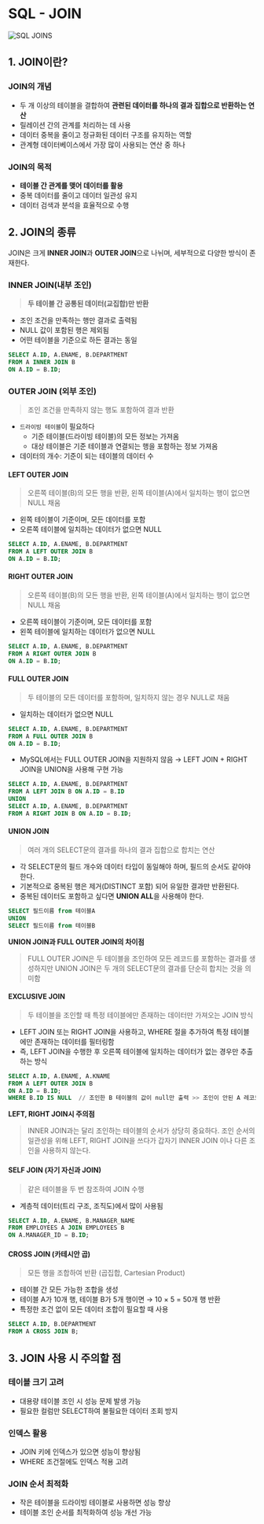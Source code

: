 # SQL - JOIN
![SQL JOINS](image.png)

## 1. JOIN이란?
### JOIN의 개념
- 두 개 이상의 테이블을 결합하여 **관련된 데이터를 하나의 결과 집합으로 반환하는 연산**
- 릴레이션 간의 관계를 처리하는 데 사용
- 데이터 중복을 줄이고 정규화된 데이터 구조를 유지하는 역할
- 관계형 데이터베이스에서 가장 많이 사용되는 연산 중 하나

### JOIN의 목적
- **테이블 간 관계를 맺어 데이터를 활용**
- 중복 데이터를 줄이고 데이터 일관성 유지
- 데이터 검색과 분석을 효율적으로 수행

## 2. JOIN의 종류
JOIN은 크게 **INNER JOIN**과 **OUTER JOIN**으로 나뉘며, 세부적으로 다양한 방식이 존재한다.

### INNER JOIN(내부 조인)
> **두 테이블 간 공통된 데이터(교집합)만 반환**
- 조인 조건을 만족하는 행만 결과로 출력됨
- NULL 값이 포함된 행은 제외됨
- 어떤 테이블을 기준으로 하든 결과는 동일

```sql
SELECT A.ID, A.ENAME, B.DEPARTMENT
FROM A INNER JOIN B
ON A.ID = B.ID;
```

### OUTER JOIN (외부 조인)
> 조인 조건을 만족하지 않는 행도 포함하여 결과 반환
- `드라이빙 테이블`이 필요하다
    - 기준 테이블(드라이빙 테이블)의 모든 정보는 가져옴
    - 대상 테이블은 기준 테이블과 연결되는 행을 포함하는 정보 가져옴
- 데이터의 개수: 기준이 되는 테이블의 데이터 수

#### LEFT OUTER JOIN
> 오른쪽 테이블(B)의 모든 행을 반환, 왼쪽 테이블(A)에서 일치하는 행이 없으면 NULL 채움
- 왼쪽 테이블이 기준이며, 모든 데이터를 포함
- 오른쪽 테이블에 일치하는 데이터가 없으면 NULL

```sql
SELECT A.ID, A.ENAME, B.DEPARTMENT
FROM A LEFT OUTER JOIN B
ON A.ID = B.ID;
```

#### RIGHT OUTER JOIN
> 오른쪽 테이블(B)의 모든 행을 반환, 왼쪽 테이블(A)에서 일치하는 행이 없으면 NULL 채움
- 오른쪽 테이블이 기준이며, 모든 데이터를 포함
- 왼쪽 테이블에 일치하는 데이터가 없으면 NULL

```sql
SELECT A.ID, A.ENAME, B.DEPARTMENT
FROM A RIGHT OUTER JOIN B
ON A.ID = B.ID;
```

#### FULL OUTER JOIN
> 두 테이블의 모든 데이터를 포함하며, 일치하지 않는 경우 NULL로 채움
- 일치하는 데이터가 없으면 NULL

```sql
SELECT A.ID, A.ENAME, B.DEPARTMENT
FROM A FULL OUTER JOIN B
ON A.ID = B.ID;
```

- MySQL에서는 FULL OUTER JOIN을 지원하지 않음
&rarr; LEFT JOIN + RIGHT JOIN을 UNION을 사용해 구현 가능

```sql
SELECT A.ID, A.ENAME, B.DEPARTMENT
FROM A LEFT JOIN B ON A.ID = B.ID
UNION
SELECT A.ID, A.ENAME, B.DEPARTMENT
FROM A RIGHT JOIN B ON A.ID = B.ID;
```

#### UNION JOIN
> 여러 개의 SELECT문의 결과를 하나의 결과 집합으로 합치는 연산
- 각 SELECT문의 필드 개수와 데이터 타입이 동일해야 하며, 필드의 순서도 같아야 한다.
- 기본적으로 중복된 행은 제거(DISTINCT 포함) 되어 유일한 결과만 반환된다.
- 중복된 데이터도 포함하고 싶다면 **UNION ALL**을 사용해야 한다.

```sql
SELECT 필드이름 from 테이블A
UNION
SELECT 필드이름 from 테이블B
```

**UNION JOIN과 FULL OUTER JOIN의 차이점**
> FULL OUTER JOIN은 두 테이블을 조인하여 모든 레코드를 포함하는 결과를 생성하지만 UNION JOIN은 두 개의 SELECT문의 결과를 단순히 합치는 것을 의미함

#### EXCLUSIVE JOIN
> 두 테이블을 조인할 때 특정 테이블에만 존재하는 데이터만 가져오는 JOIN 방식
- LEFT JOIN 또는 RIGHT JOIN을 사용하고, WHERE 절을 추가하여 특정 테이블에만 존재하는 데이터를 필터링함
- 즉, LEFT JOIN을 수행한 후 오른쪽 테이블에 일치하는 데이터가 없는 경우만 추출하는 방식

```sql
SELECT A.ID, A.ENAME, A.KNAME
FROM A LEFT OUTER JOIN B
ON A.ID = B.ID;
WHERE B.ID IS NULL  // 조인한 B 테이블의 값이 null만 출력 >> 조인이 안된 A 레코드 나머지값만 출력
```

**LEFT, RIGHT JOIN시 주의점**
> INNER JOIN과는 달리 조인하는 테이블의 순서가 상당히 중요하다.
조인 순서의 일관성을 위해 LEFT, RIGHT JOIN을 쓰다가 갑자기 INNER JOIN 이나 다른 조인을 사용하지 않는다.

#### SELF JOIN (자기 자신과 JOIN)
> 같은 테이블을 두 번 참조하여 JOIN 수행
- 계층적 데이터(트리 구조, 조직도)에서 많이 사용됨
```sql
SELECT A.ID, A.ENAME, B.MANAGER_NAME
FROM EMPLOYEES A JOIN EMPLOYEES B
ON A.MANAGER_ID = B.ID;
```

#### CROSS JOIN (카테시안 곱)
> 모든 행을 조합하여 반환 (곱집합, Cartesian Product)
- 테이블 간 모든 가능한 조합을 생성
- 테이블 A가 10개 행, 테이블 B가 5개 행이면 → 10 × 5 = 50개 행 반환
- 특정한 조건 없이 모든 데이터 조합이 필요할 때 사용

```sql
SELECT A.ID, B.DEPARTMENT
FROM A CROSS JOIN B;
```

## 3. JOIN 사용 시 주의할 점
### 테이블 크기 고려
- 대용량 테이블 조인 시 성능 문제 발생 가능
- 필요한 컬럼만 SELECT하여 불필요한 데이터 조회 방지

### 인덱스 활용
- JOIN 키에 인덱스가 있으면 성능이 향상됨
- WHERE 조건절에도 인덱스 적용 고려

### JOIN 순서 최적화
- 작은 테이블을 드라이빙 테이블로 사용하면 성능 향상
- 테이블 조인 순서를 최적화하여 성능 개선 가능
